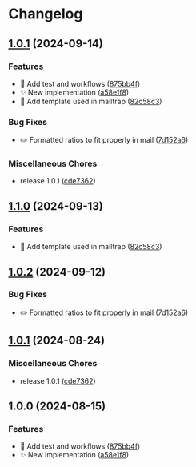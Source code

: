 # Changelog

## [1.0.1](https://github.com/adrianabreu/lichess-mail-reporter/compare/v1.1.0...v1.0.1) (2024-09-14)


### Features

* :construction_worker: Add test and workflows ([875bb4f](https://github.com/adrianabreu/lichess-mail-reporter/commit/875bb4f13563f190aef19d744658f0fa064e56e3))
* :sparkles: New implementation ([a58e1f8](https://github.com/adrianabreu/lichess-mail-reporter/commit/a58e1f843fd39195f2633e8e2ba7679f819dd9b2))
* :truck: Add template used in mailtrap ([82c58c3](https://github.com/adrianabreu/lichess-mail-reporter/commit/82c58c304019648d0b299b00c2b08d5710a8f5e2))


### Bug Fixes

* :pencil2: Formatted ratios to fit properly in mail ([7d152a6](https://github.com/adrianabreu/lichess-mail-reporter/commit/7d152a6866d7bdebb046ef163791107c480ffdfc))


### Miscellaneous Chores

* release 1.0.1 ([cde7362](https://github.com/adrianabreu/lichess-mail-reporter/commit/cde736204a6667adb57f2f6f37688a3c1264b289))

## [1.1.0](https://github.com/adrianabreu/lichess-mail-reporter/compare/v1.0.2...v1.1.0) (2024-09-13)


### Features

* :truck: Add template used in mailtrap ([82c58c3](https://github.com/adrianabreu/lichess-mail-reporter/commit/82c58c304019648d0b299b00c2b08d5710a8f5e2))

## [1.0.2](https://github.com/adrianabreu/lichess-mail-reporter/compare/v1.0.1...v1.0.2) (2024-09-12)


### Bug Fixes

* :pencil2: Formatted ratios to fit properly in mail ([7d152a6](https://github.com/adrianabreu/lichess-mail-reporter/commit/7d152a6866d7bdebb046ef163791107c480ffdfc))

## [1.0.1](https://github.com/adrianabreu/lichess-mail-reporter/compare/v1.0.0...v1.0.1) (2024-08-24)


### Miscellaneous Chores

* release 1.0.1 ([cde7362](https://github.com/adrianabreu/lichess-mail-reporter/commit/cde736204a6667adb57f2f6f37688a3c1264b289))

## 1.0.0 (2024-08-15)


### Features

* :construction_worker: Add test and workflows ([875bb4f](https://github.com/adrianabreu/lichess-mail-reporter/commit/875bb4f13563f190aef19d744658f0fa064e56e3))
* :sparkles: New implementation ([a58e1f8](https://github.com/adrianabreu/lichess-mail-reporter/commit/a58e1f843fd39195f2633e8e2ba7679f819dd9b2))
